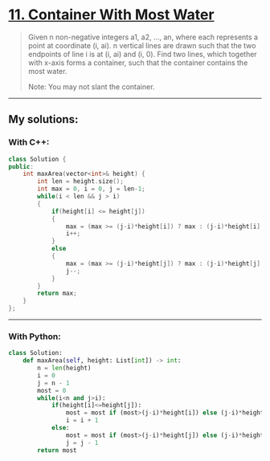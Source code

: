[11. Container With Most Water](https://leetcode.com/problems/container-with-most-water/)
===============================
>Given n non-negative integers a1, a2, ..., an, where each represents a point at coordinate (i, ai). n vertical lines are drawn such that the two endpoints of line i is at (i, ai) and (i, 0). Find two lines, which together with x-axis forms a container, such that the container contains the most water.
>
>Note: You may not slant the container. 

----------
## My solutions:
### With C++:

```C++
class Solution {
public:
    int maxArea(vector<int>& height) {
        int len = height.size();
        int max = 0, i = 0, j = len-1;
        while(i < len && j > i)
        {
            if(height[i] <= height[j])
            {
                max = (max >= (j-i)*height[i]) ? max : (j-i)*height[i];
                i++;
            }
            else
            {
                max = (max >= (j-i)*height[j]) ? max : (j-i)*height[j];
                j--;
            }
        }
        return max;
    }
};
```
----------
### With Python:
```Python
class Solution:
    def maxArea(self, height: List[int]) -> int:
        n = len(height)
        i = 0
        j = n - 1
        most = 0
        while(i<n and j>i):
            if(height[i]<=height[j]):
                most = most if (most>(j-i)*height[i]) else (j-i)*height[i]
                i = i + 1
            else:
                most = most if (most>(j-i)*height[j]) else (j-i)*height[j]
                j = j - 1                
        return most
```
